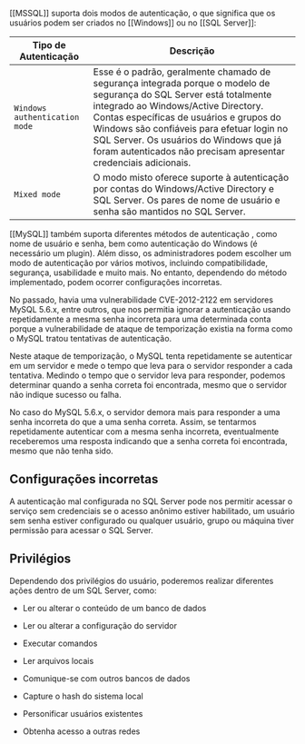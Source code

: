 [[MSSQL]] suporta dois modos de autenticação, o que significa que os usuários podem ser criados no [[Windows]] ou no [[SQL Server]]:

| **Tipo de Autenticação**      | **Descrição**                                                                                                                                                                                                                                                                                                                                                       |
| ----------------------------- | ------------------------------------------------------------------------------------------------------------------------------------------------------------------------------------------------------------------------------------------------------------------------------------------------------------------------------------------------------------------- |
| `Windows authentication mode` | Esse é o padrão, geralmente chamado de segurança integrada porque o modelo de segurança do SQL Server está totalmente integrado ao Windows/Active Directory. Contas específicas de usuários e grupos do Windows são confiáveis ​​para efetuar login no SQL Server. Os usuários do Windows que já foram autenticados não precisam apresentar credenciais adicionais. |
| `Mixed mode`                  | O modo misto oferece suporte à autenticação por contas do Windows/Active Directory e SQL Server. Os pares de nome de usuário e senha são mantidos no SQL Server.                                                                                                                                                                                                    |

[[MySQL]] também suporta diferentes métodos de autenticação , como nome de usuário e senha, bem como autenticação do Windows (é necessário um plugin). Além disso, os administradores podem escolher um modo de autenticação por vários motivos, incluindo compatibilidade, segurança, usabilidade e muito mais. No entanto, dependendo do método implementado, podem ocorrer configurações incorretas.

No passado, havia uma vulnerabilidade CVE-2012-2122 em servidores MySQL 5.6.x, entre outros, que nos permitia ignorar a autenticação usando repetidamente a mesma senha incorreta para uma determinada conta porque a vulnerabilidade de ataque de temporização existia na forma como o MySQL tratou tentativas de autenticação.

Neste ataque de temporização, o MySQL tenta repetidamente se autenticar em um servidor e mede o tempo que leva para o servidor responder a cada tentativa. Medindo o tempo que o servidor leva para responder, podemos determinar quando a senha correta foi encontrada, mesmo que o servidor não indique sucesso ou falha.

No caso do MySQL 5.6.x, o servidor demora mais para responder a uma senha incorreta do que a uma senha correta. Assim, se tentarmos repetidamente autenticar com a mesma senha incorreta, eventualmente receberemos uma resposta indicando que a senha correta foi encontrada, mesmo que não tenha sido.

## Configurações incorretas

A autenticação mal configurada no SQL Server pode nos permitir acessar o serviço sem credenciais se o acesso anônimo estiver habilitado, um usuário sem senha estiver configurado ou qualquer usuário, grupo ou máquina tiver permissão para acessar o SQL Server.

## Privilégios

Dependendo dos privilégios do usuário, poderemos realizar diferentes ações dentro de um SQL Server, como:

- Ler ou alterar o conteúdo de um banco de dados
    
- Ler ou alterar a configuração do servidor
    
- Executar comandos
    
- Ler arquivos locais
    
- Comunique-se com outros bancos de dados
    
- Capture o hash do sistema local
    
- Personificar usuários existentes
    
- Obtenha acesso a outras redes











